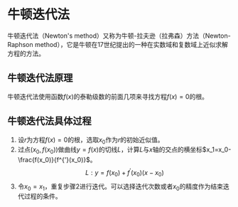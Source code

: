 # 牛顿迭代法
牛顿迭代法（Newton's method）又称为牛顿-拉夫逊（拉弗森）方法（Newton-Raphson method），它是牛顿在17世纪提出的一种在实数域和复数域上近似求解方程的方法。
## 牛顿迭代法原理
牛顿迭代法使用函数$f(x)$的泰勒级数的前面几项来寻找方程$f(x)=0$的根。
## 牛顿迭代法具体过程
1. 设$r$为方程$f(x)=0$的根，选取$x_0$作为$r$的初始近似值。
2. 过点$(x_0,f(x_0))$做曲线$y=f(x)$的切线$L$，计算$L$与$x$轴的交点的横坐标$x_1=x_0-\frac{f(x_0)}{f^{'}(x_0)}$。
$$L:y=f(x_0)+f^{'}(x_0)(x-x_0)$$
3. 令$x_0=x_1$，重复步骤2进行迭代。可以选择迭代次数或者$x_0$的精度作为结束迭代过程的条件。
<!--stackedit_data:
eyJoaXN0b3J5IjpbMzMwMjU1OTgxXX0=
-->